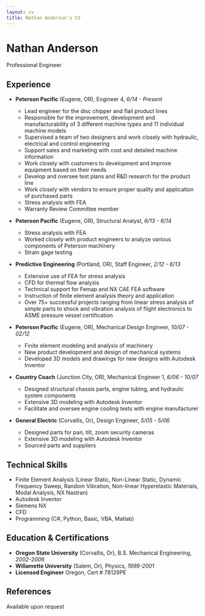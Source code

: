 ```yaml
---
layout: cv
title: Nathan Anderson's CV
---
```

# Nathan Anderson
Professional Engineer



## Experience
- **Peterson Pacific** (Eugene, OR), Engineer 4, _6/14 - Present_
  - Lead engineer for the disc chipper and flail product lines 
  - Responsible for the improvement, development and manufacturability of 3 different machine types and 11 individual machine models
  - Supervised a team of two designers and work closely with hydraulic, electrical and control engineering
  - Support sales and marketing with cost and detailed machine information 
  - Work closely with customers to development and improve equipment based on their needs
  - Develop and oversee test plans and R&D research for the product line
  - Work closely with vendors to ensure proper quality and application of purchased parts
  - Stress analysis with FEA
  - Warranty Review Committee member
  
- **Peterson Pacific** (Eugene, OR), Structural Analyst, _6/13 - 6/14_
  - Stress analysis with FEA
  - Worked closely with product engineers to analyze various components of Peterson machinery
  - Strain gage testing
  
- **Predictive Engineering** (Portland, OR), Staff Engineer, _2/12 - 6/13_
  - Extensive use of FEA for stress analysis
  - CFD for thermal flow analysis
  - Technical support for Femap and NX CAE FEA software
  - Instruction of finite element analysis theory and application
  - Over 75+ successful projects ranging from linear stress analysis of simple parts to shock and vibration analysis of flight electronics to ASME pressure vessel certification

- **Peterson Pacific** (Eugene, OR), Mechanical Design Engineer, _10/07 - 02/12_
  - Finite element modeling and analysis of machinery
  - New product development and design of mechanical systems
  - Developed 3D models and drawings for new designs with Autodesk Inventor

- **Country Coach** (Junction City, OR), Mechanical Engineer 1, _6/06 - 10/07_
  - Designed structural chassis parts, engine tubing, and hydraulic system components
  - Extensive 3D modeling with Autodesk Inventor
  - Facilitate and oversee engine cooling tests with engine manufacturer
  
- **General Electric** (Corvallis, Or), Design Engineer, _5/05 - 5/06_
  - Designed parts for pan, tilt, zoom security cameras
  - Extensive 3D modeling with Autodesk Inventor
  - Sourced parts and suppliers

## Technical Skills
- Finite Element Analysis (Linear Static, Non-Linear Static, Dynamic Frequency Sweep, Random Vibration, Non-linear Hyperelastic Materials, Modal Analysis, NX Nastran)
- Autodesk Inventor
- Siemens NX
- CFD
- Programming (C#, Python, Basic, VBA, Matlab)

## Education & Certifications
- **Oregon State University** (Corvallis, Or), B.S. Mechanical Engineering,  _2002-2006_
- **Willamette University** (Salem, Or), Physics, _1999-2001_
- **Licensed Engineer** Oregon, Cert # 78129PE

## References
Available upon request
